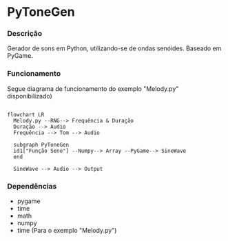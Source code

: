 # PyToneGen

### Descrição

Gerador de sons em Python, utilizando-se de ondas senóides. Baseado em PyGame.

### Funcionamento

Segue diagrama de funcionamento do exemplo "Melody.py" disponibilizado)

```mermaid

flowchart LR
  Melody.py --RNG--> Frequência & Duração
  Duração --> Audio
  Frequência --> Tom --> Audio
  
  subgraph PyToneGen
  id1["Função Seno"] --Numpy--> Array --PyGame--> SineWave
  end
  
  SineWave --> Audio --> Output
```

### Dependências

- pygame
- time
- math
- numpy
- time (Para o exemplo "Melody.py")
